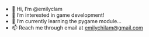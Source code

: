 - 👋 Hi, I’m @emilyclam
- 👀 I’m interested in game development!
- 🌱 I’m currently learning the pygame module... 
- 📫 Reach me through email at emilychilam@gmail.com

<!---
emilyclam/emilyclam is a ✨ special ✨ repository because its `README.md` (this file) appears on your GitHub profile.
You can click the Preview link to take a look at your changes.
--->
